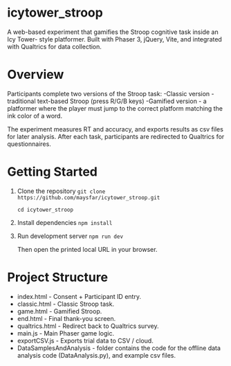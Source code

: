# icytower_stroop
A web-based experiment that gamifies the Stroop cognitive task inside an Icy Tower- style platformer.
Built with Phaser 3, jQuery, Vite, and integrated with Qualtrics for data collection.

# Overview
Participants complete two versions of the Stroop task:
    -Classic version - traditional text-based Stroop (press R/G/B keys)
    -Gamified version - a platformer where the player must jump to the correct platform matching the ink color of a word.

The experiment measures RT and accuracy, and exports results as csv files for later analysis.
After each task, participants are redirected to Qualtrics for questionnaires.

# Getting Started

1. Clone the repository
    `git clone https://github.com/maysfar/icytower_stroop.git`

    `cd icytower_stroop`

2. Install dependencies
    `npm install`

3. Run development server
    `npm run dev`

    Then open the printed local URL in your browser.

# Project Structure
- index.html - Consent + Participant ID entry.
- classic.html - Classic Stroop task.
- game.html - Gamified Stroop.
- end.html - Final thank-you screen.
- qualtrics.html - Redirect back to Qualtrics survey.
- main.js - Main Phaser game logic.
- exportCSV.js - Exports trial data to CSV / cloud.
- DataSamplesAndAnalysis - folder contains the code for the offline data analysis code (DataAnalysis.py), and example csv files.